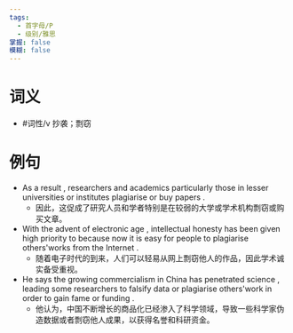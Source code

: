 ```yaml
---
tags:
  - 首字母/P
  - 级别/雅思
掌握: false
模糊: false
---
```

# 词义
- #词性/v  抄袭；剽窃
# 例句
- As a result , researchers and academics particularly those in lesser universities or institutes plagiarise or buy papers .
	- 因此，这促成了研究人员和学者特别是在较弱的大学或学术机构剽窃或购买文章。
- With the advent of electronic age , intellectual honesty has been given high priority to because now it is easy for people to plagiarise others'works from the Internet .
	- 随着电子时代的到来，人们可以轻易从网上剽窃他人的作品，因此学术诚实备受重视。
- He says the growing commercialism in China has penetrated science , leading some researchers to falsify data or plagiarise others'work in order to gain fame or funding .
	- 他认为，中国不断增长的商品化已经渗入了科学领域，导致一些科学家伪造数据或者剽窃他人成果，以获得名誉和科研资金。
